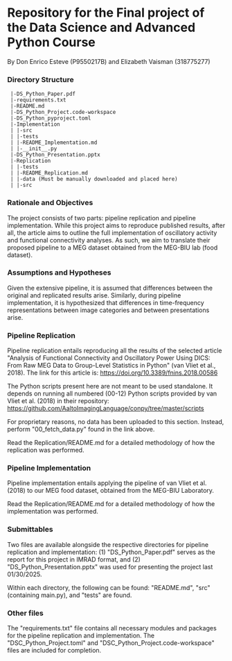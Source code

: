 <h1> Repository for the Final project of the Data Science and Advanced Python Course </h1>

By Don Enrico Esteve (P9550217B) and Elizabeth Vaisman (318775277) 

<h3> Directory Structure </h3>

```
 |-DS_Python_Paper.pdf
 |-requirements.txt
 |-README.md
 |-DS_Python_Project.code-workspace
 |-DS_Python_pyproject.toml
 |-Implementation
 | |-src
 | |-tests
 | |-README_Implementation.md
 | |-__init__.py
 |-DS_Python_Presentation.pptx
 |-Replication
 | |-tests
 | |-README_Replication.md
 | |-data (Must be manually downloaded and placed here)
 | |-src
 ```

<h3> Rationale and Objectives </h3>
The project consists of two parts: pipeline replication and pipeline implementation. While this project aims to reproduce published results, after all, the article aims to outline
the full implementation of oscillatory activity and functional connectivity analyses. As such, we aim to translate their proposed pipeline to a MEG dataset obtained from the MEG-BIU lab (food dataset).

<h3> Assumptions and Hypotheses </h3>
Given the extensive pipeline, it is assumed that differences between the original and replicated results arise. Similarly, during pipeline implementation, it is hypothesized that differences in time-frequency representations between image categories and between presentations arise.

<h3> Pipeline Replication </h3>

Pipeline replication entails reproducing all the results of the selected article "Analysis of Functional Connectivity and Oscillatory Power Using DICS: From Raw MEG Data to Group-Level Statistics in Python" (van Vliet et al., 2018). The link for this article is: https://doi.org/10.3389/fnins.2018.00586

The Python scripts present here are not meant to be used standalone. It depends on running all numbered (00-12) Python scripts provided by van Vliet et al. (2018) in their repository: https://github.com/AaltoImagingLanguage/conpy/tree/master/scripts

For proprietary reasons, no data has been uploaded to this section. Instead, perform "00_fetch_data.py" found in the link above.

Read the Replication/README.md for a detailed methodology of how the replication was performed.

<h3> Pipeline Implementation </h3>

Pipeline implementation entails applying the pipeline of van Vliet et al. (2018) to our MEG food dataset, obtained from the MEG-BIU Laboratory.

Read the Replication/README.md for a detailed methodology of how the implementation was performed.

<h3> Submittables </h3>
Two files are available alongside the respective directories for pipeline replication and implementation: (1) "DS_Python_Paper.pdf" serves as the report for this project in IMRAD format, and (2) "DS_Python_Presentation.pptx" was used for presenting the project last 01/30/2025. 

Within each directory, the following can be found: "README.md", "src" (containing main.py), and "tests" are found.

<h3> Other files </h3>
The "requirements.txt" file contains all necessary modules and packages for the pipeline replication and implementation. The "DSC_Python_Project.toml" and "DSC_Python_Project.code-workspace" files are included for completion.
